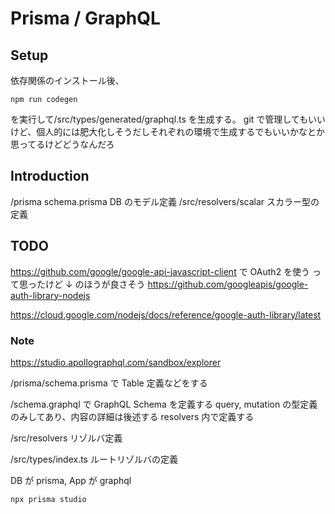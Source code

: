 # Prisma / GraphQL

## Setup

依存関係のインストール後、

```
npm run codegen
```

を実行して/src/types/generated/graphql.ts を生成する。
git で管理してもいいけど、個人的には肥大化しそうだしそれぞれの環境で生成するでもいいかなとか思ってるけどどうなんだろ

## Introduction

/prisma schema.prisma DB のモデル定義
/src/resolvers/scalar スカラー型の定義

## TODO

https://github.com/google/google-api-javascript-client
で OAuth2 を使う
って思ったけど ↓ のほうが良さそう
https://github.com/googleapis/google-auth-library-nodejs

https://cloud.google.com/nodejs/docs/reference/google-auth-library/latest

### Note

https://studio.apollographql.com/sandbox/explorer

/prisma/schema.prisma で Table 定義などをする

/schema.graphql で GraphQL Schema を定義する query, mutation の型定義のみしてあり、内容の詳細は後述する resolvers 内で定義する

/src/resolvers リゾルバ定義

/src/types/index.ts ルートリゾルバの定義

DB が prisma, App が graphql

```
npx prisma studio
```
